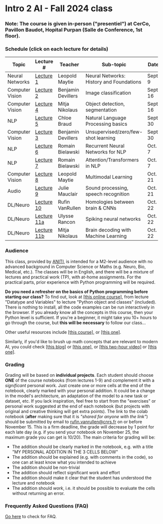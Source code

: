 # Intro 2 AI  -  Fall 2024 class

<!-- <div style="text-align: right"><a href="registration"> <h3>Go to registration</h3></a> </div> 

<div style="text-align: right"><h3>Registration is closed! (come back again next year)</h3> </div>
-->
### Note: The course is given in-person ("presentiel") at CerCo, Pavillon Baudot, Hopital Purpan (Salle de Conference, 1st floor).

### Schedule (click on each lecture for details)

| Topic | Lecture # | Teacher | Sub-topic | Date  |  Time   |
|--------------|---------|---------------|----------------------------|--------------|--------|
| Neural Networks  | [Lecture 1](./Lecture1/index.md) | Leopold Maytie | Neural Networks: History and Foundations |  Sept. 9 | 1:30-4:30pm  |
| Computer Vision  | [Lecture 2](./Lecture2/index.md) | Benjamin Devillers | Image classification |  Sept. 16 | 1:45-3:45pm |
| Computer Vision  | [Lecture 4](./Lecture4/index.md) | Mitja Nikolaus | Object detection, segmentation |  Sept. 16 | 4-6pm |
| NLP  | [Lecture 5](./Lecture5/index.md) | Chloe Braud | Natural Language Processing basics |  Sept. 30 | 1:45-3:45pm |
| Computer Vision  | [Lecture 3](./Lecture3/index.md) | Benjamin Devillers | Unsupervised/zero/few-shot learning |  Sept. 30 | 4-6pm |
| NLP  | [Lecture 6](./Lecture6/index.md) | Romain Bielawski | Recurrent Neural Networks for NLP |  Oct. 7 | 1:45-3:45pm |
| NLP  | [Lecture 7](./Lecture7/index.md) | Romain Bielawski | Attention/Transformers in NLP |  Oct. 7 | 4-6pm |
| Computer Vision  | [Lecture 8](./Lecture8/index.md) | Leopold Maytie | Multimodal Learning |  Oct. 21 | 1:45-3:45pm |
| Audio  | [Lecture 9](./Lecture9/index.md) | Julie Mauclair | Sound processing, speech recognition |  Oct. 21 | 4-6pm |
| DL/Neuro  | [Lecture 10](./Lecture10/index.md) | Rufin VanRullen | Homologies between brain & CNNs |  Oct. 22 | 1:30-3:30pm |
| DL/Neuro  | [Lecture 11a](./Lecture11a/index.md) | Ulysse Rancon  | Spiking neural networks |  Oct. 22 | 3:45-4:45pm |
| DL/Neuro  | [Lecture 11b](./Lecture11b/index.md) | Mitja Nikolaus | Brain decoding with Machine Learning |  Oct. 22 | 5-6pm |

### Audience
This class, provided by [ANITI](https://aniti.univ-toulouse.fr/en/), is intended for a M2-level audience with no advanced background in Computer Science or Maths (e.g. Neuro, Bio, Medical, etc.). The classes will be in English, and there will be a mixture of lectures and practical work (TP), with at-home assignments. For the practical parts, prior experience with Python programming will be required. 

**Do you need a refresher on the basics of Python programming before starting our class?** To find out, look at [[this online course]](https://thepythonguru.com/), from lecture "Datatype and Variables" to lecture "Python object and classes" (included). There is nothing to install, all the code examples can be run interactively in the browser. If you already know all the concepts in this course, then your Python level is sufficient. If you're a beginner, it might take you 10+ hours to go through the course, but **this will be necessary** to follow our class...

Other useful resources include [[this course]](https://www.python-course.eu), or [[this one]](https://www.programiz.com/python-programming). 

Similarly, if you'd like to brush up math concepts that are relevant to modern AI, you could check [[this blog]](https://www.edureka.co/blog/mathematics-for-machine-learning/) or [[this one]](https://www.analyticsvidhya.com/blog/2019/10/mathematics-behind-machine-learning/), or [[this two-hour video]](https://www.youtube.com/watch?v=iyxqcS1u5go) or [[this one]](https://www.youtube.com/watch?v=1VSZtNYMntM). 

<!-- 
### Registration
Priority is given to M2 students from Universite de Toulouse. The classes may be open to other interested participants from ANITI or outside, based on availability. 

To register for the class, **it is mandatory to sign up** with the following form:
#### [Registration form](registration)

Once registered, you will receive the visio-conference links for each class.
-->

### Grading
Grading will be based on **individual projects**. Each student should choose **ONE** of the course notebooks (from lectures 1-9) and complement it with a *significant* personal work. Just create one or more cells at the end of the notebook, clearly marked with your personal addition. It could be a change in the model's architecture, an adaptation of the model to a new task or dataset, etc. If you lack inspiration, feel free to start from the "exercises" or personal work suggested at the end of each notebook (but projects with original and creative thinking will get extra points). The link to the colab notebook (**after** making sure that it is *"shared for anyone with the link"*) should be submitted by email to rufin.vanrullen@cnrs.fr on or before November 15. This is a firm deadline, the grade will decrease by 1 point for each late day (e.g. if you send your notebook on November 25, the maximum grade you can get is 10/20). The main criteria for grading will be:
* The addition should be clearly marked in the notebook, e.g. with a title "MY PERSONAL ADDITION IN THE 3 CELLS BELOW"
* The addition should be explained (e.g. with comments in the code), so one can at least know what you intended to achieve
* The addition should be non-trivial
* The addition should reflect significant work and effort
* The addition should make it clear that the student has understood the lecture and notebook
* The addition should *work*, i.e. it should be possible to evaluate the cells without returning an error.

<!-- The class is offered in 2022 as an off-curriculum optional course. There will be no grades and no exams. 

We may deliver a certificate of attendance if you need one; however, this should be mentioned when you register, and in that case we will monitor your attendance, including participation in at-home assignments. -->

### Frequently Asked Questions (FAQ)
[Go here](faq) to check for FAQ.


